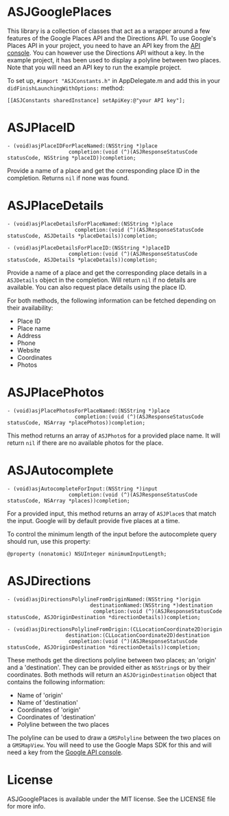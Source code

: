 # ASJGooglePlaces
This library is a collection of classes that act as a wrapper around a few features of the Google Places API and the Directions API. To use Google's Places API in your project, you need to have an API key from the [API console](https://code.google.com/apis/console). You can however use the Directions API without a key. In the example project, it has been used to display a polyline between two places. Note that you will need an API key to run the example project.

To set up, `#import "ASJConstants.h"` in AppDelegate.m and add this in your `didFinishLaunchingWithOptions:` method:
```
[[ASJConstants sharedInstance] setApiKey:@"your API key"];
```

# ASJPlaceID
```
- (void)asjPlaceIDForPlaceNamed:(NSString *)place
                    completion:(void (^)(ASJResponseStatusCode statusCode, NSString *placeID))completion;
```
Provide a name of a place and get the corresponding place ID in the completion. Returns `nil` if none was found.

# ASJPlaceDetails
```
- (void)asjPlaceDetailsForPlaceNamed:(NSString *)place
					  completion:(void (^)(ASJResponseStatusCode statusCode, ASJDetails *placeDetails))completion;
```
```
- (void)asjPlaceDetailsForPlaceID:(NSString *)placeID
					completion:(void (^)(ASJResponseStatusCode statusCode, ASJDetails *placeDetails))completion;
```
Provide a name of a place and get the corresponding place details in a `ASJDetails` object in the completion. Will return `nil` if no details are available. You can also request place details using the place ID.

For both methods, the following information can be fetched depending on their availability:
- Place ID
- Place name
- Address
- Phone
- Website
- Coordinates
- Photos

# ASJPlacePhotos
```
- (void)asjPlacePhotosForPlaceNamed:(NSString *)place
					  completion:(void (^)(ASJResponseStatusCode statusCode, NSArray *placePhotos))completion;
```
This method returns an array of `ASJPhoto`s for a provided place name. It will return `nil` if there are no available photos for the place.

# ASJAutocomplete
```
- (void)asjAutocompleteForInput:(NSString *)input
					completion:(void (^)(ASJResponseStatusCode statusCode, NSArray *places))completion;
```
For a provided input, this method returns an array of `ASJPlace`s that match the input. Google will by default provide five places at a time.

To control the minimum length of the input before the autocomplete query should run, use this property:
```
@property (nonatomic) NSUInteger minimumInputLength;
```


# ASJDirections
```
- (void)asjDirectionsPolylineFromOriginNamed:(NSString *)origin
						   destinationNamed:(NSString *)destination
							completion:(void (^)(ASJResponseStatusCode statusCode, ASJOriginDestination *directionDetails))completion;
```
```
- (void)asjDirectionsPolylineFromOrigin:(CLLocationCoordinate2D)origin
				   destination:(CLLocationCoordinate2D)destination
					completion:(void (^)(ASJResponseStatusCode statusCode, ASJOriginDestination *directionDetails))completion;
```
These methods get the directions polyline between two places; an 'origin' and a 'destination'. They can be provided either as `NSString`s or by their coordinates. Both methods will return an `ASJOriginDestination` object that contains the following information:
- Name of 'origin'
- Name of 'destination'
- Coordinates of 'origin'
- Coordinates of 'destination'
- Polyline between the two places

The polyline can be used to draw a `GMSPolyline` between the two places on a `GMSMapView`. You will need to use the Google Maps SDK for this and will need a key from the [Google API console](https://code.google.com/apis/console).

# License

ASJGooglePlaces is available under the MIT license. See the LICENSE file for more info.
